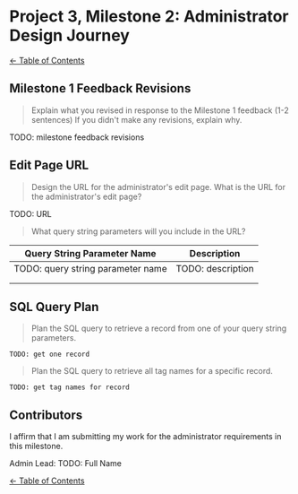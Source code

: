 # Project 3, Milestone 2: **Administrator** Design Journey

[← Table of Contents](../design-journey.md)


## Milestone 1 Feedback Revisions
> Explain what you revised in response to the Milestone 1 feedback (1-2 sentences)
> If you didn't make any revisions, explain why.

TODO: milestone feedback revisions


## Edit Page URL
> Design the URL for the administrator's edit page.
> What is the URL for the administrator's edit page?

TODO: URL

> What query string parameters will you include in the URL?

| Query String Parameter Name       | Description       |
| --------------------------------- | ----------------- |
| TODO: query string parameter name | TODO: description |
|                                   |                   |
|                                   |                   |


## SQL Query Plan
> Plan the SQL query to retrieve a record from one of your query string parameters.

```
TODO: get one record
```

> Plan the SQL query to retrieve all tag names for a specific record.

```
TODO: get tag names for record
```


## Contributors

I affirm that I am submitting my work for the administrator requirements in this milestone.

Admin Lead: TODO: Full Name


[← Table of Contents](../design-journey.md)
